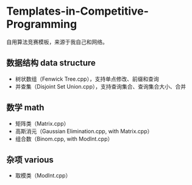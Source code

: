 # Templates-in-Competitive-Programming

自用算法竞赛模板，来源于我自己和网络。

## 数据结构 data structure

+ 树状数组（Fenwick Tree.cpp），支持单点修改、前缀和查询
+ 并查集（Disjoint Set Union.cpp），支持查询集合、查询集合大小、合并

## 数学 math

+ 矩阵类（Matrix.cpp）
+ 高斯消元（Gaussian Elimination.cpp, with Matrix.cpp）
+ 组合数（Binom.cpp, with ModInt.cpp）

## 杂项 various

+ 取模类（ModInt.cpp）
